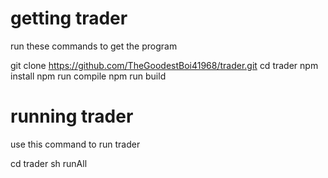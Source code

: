 # getting trader
run these commands to get the program

git clone https://github.com/TheGoodestBoi41968/trader.git
cd trader
npm install
npm run compile
npm run build

# running trader
use this command to run trader

cd trader
sh runAll